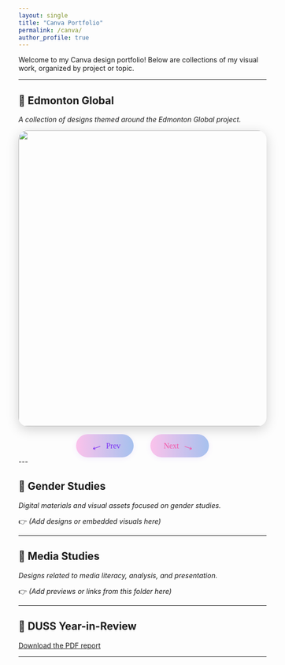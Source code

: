 ```yaml
---
layout: single
title: "Canva Portfolio"
permalink: /canva/
author_profile: true
---
```


Welcome to my Canva design portfolio! Below are collections of my visual work, organized by project or topic.

---

## 📁 Edmonton Global

_A collection of designs themed around the Edmonton Global project._

<div id="edmonton-global-carousel" style="max-width: 800px; margin: 0 auto; text-align: center;">
   <img id="carousel-image" src="{{ site.baseurl }}/assets/Canva/Edmonton Global/3.png" width="600" style="border-radius: 18px; box-shadow: 0 6px 24px rgba(0,0,0,0.18); transition: box-shadow 0.3s, transform 0.3s;" />
   <div style="margin-top: 1rem; display: flex; justify-content: center; gap: 1.5em;">
      <button onclick="carouselPrev()" class="carousel-btn" aria-label="Previous">
         <span style="font-size: 2em; display: inline-block; transform: rotate(-20deg); color: #7b2ff2;">&#8592;</span>
         <span style="font-family: 'Brush Script MT', cursive; font-size: 1.2em; color: #7b2ff2; margin-left: 0.3em;">Prev</span>
      </button>
      <button onclick="carouselNext()" class="carousel-btn" aria-label="Next">
         <span style="font-family: 'Brush Script MT', cursive; font-size: 1.2em; color: #f357a8; margin-right: 0.3em;">Next</span>
         <span style="font-size: 2em; display: inline-block; transform: rotate(20deg); color: #f357a8;">&#8594;</span>
      </button>
   </div>
</div>
<style>
  .carousel-btn {
    background: linear-gradient(90deg, #fbc2eb 0%, #a6c1ee 100%);
    border: none;
    border-radius: 2em;
    padding: 0.6em 2em;
    box-shadow: 0 2px 12px rgba(123,47,242,0.08);
    cursor: pointer;
    transition: transform 0.15s, box-shadow 0.15s;
    margin: 0 0.5em;
    display: flex;
    align-items: center;
    gap: 0.2em;
  }
  .carousel-btn:hover {
    transform: scale(1.07) rotate(-2deg);
    box-shadow: 0 4px 24px rgba(243,87,168,0.16);
  }
</style>
<script>
   // All images from Canva/Edmonton Global
   const carouselImages = [
      "{{ site.baseurl }}/assets/Canva/Edmonton Global/3.png",
      "{{ site.baseurl }}/assets/Canva/Edmonton Global/Amii Media Release.png",
      "{{ site.baseurl }}/assets/Canva/Edmonton Global/Bureau Veritas Cover.png",
      "{{ site.baseurl }}/assets/Canva/Edmonton Global/Global Briefing Sports Image.png",
      "{{ site.baseurl }}/assets/Canva/Edmonton Global/Grengine TAP Illustration.png",
      "{{ site.baseurl }}/assets/Canva/Edmonton Global/Happy Canada Day Instagram Post.png",
      "{{ site.baseurl }}/assets/Canva/Edmonton Global/IXON Social Post.png",
      "{{ site.baseurl }}/assets/Canva/Edmonton Global/National Indigenous Peoples Day.png",
      "{{ site.baseurl }}/assets/Canva/Edmonton Global/Open Farm Days 1.png",
      "{{ site.baseurl }}/assets/Canva/Edmonton Global/Open Farm Days 2.png",
      "{{ site.baseurl }}/assets/Canva/Edmonton Global/RWI Trade Heroes.png",
      "{{ site.baseurl }}/assets/Canva/Edmonton Global/Title Page.png",
      "{{ site.baseurl }}/assets/Canva/Edmonton Global/Webinar Recap Cover.png"
   ];
   let carouselIndex = 0;
   function updateCarousel() {
      document.getElementById('carousel-image').src = carouselImages[carouselIndex];
   }
   function carouselPrev() {
      carouselIndex = (carouselIndex - 1 + carouselImages.length) % carouselImages.length;
      updateCarousel();
   }
   function carouselNext() {
      carouselIndex = (carouselIndex + 1) % carouselImages.length;
      updateCarousel();
   }
</script>
---

## 📁 Gender Studies

_Digital materials and visual assets focused on gender studies._

👉 *(Add designs or embedded visuals here)*

---

## 📁 Media Studies

_Designs related to media literacy, analysis, and presentation._

👉 *(Add previews or links from this folder here)*

---

## 📄 DUSS Year-in-Review

[Download the PDF report](/assets/images/canva/duss_year-in-review.pdf)

---
